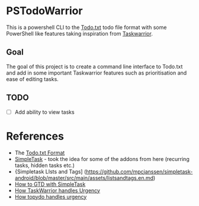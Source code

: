 # PSTodoWarrior

This is a powershell CLI to the [Todo.txt](http://todotxt.com/) todo file format with some PowerShell like features taking inspiration from [Taskwarrior](http://taskwarrior.org).

## Goal

The goal of this project is to create a command line interface to Todo.txt and add in some important Taskwarrior features such as prioritisation and ease of editing tasks.

## TODO

- [ ] Add ability to view tasks

# References

* The [Todo.txt Format](https://github.com/ginatrapani/todo.txt-cli/wiki/The-Todo.txt-Format)
* [SimpleTask](https://github.com/mpcjanssen/simpletask-android/blob/master/src/main/assets/listsandtags.en.md) - took the idea for some of the addons from here (recurring tasks, hidden tasks etc.)
* {Simpletask LIsts and Tags] (https://github.com/mpcjanssen/simpletask-android/blob/master/src/main/assets/listsandtags.en.md)
* [How to GTD with SimpleTask](https://gist.github.com/alehandrof/9941620)
* [How TaskWarrior handles Urgency](http://taskwarrior.org/docs/urgency.html)
* [How topydo handles urgency](https://github.com/bram85/topydo/wiki/Importance)
